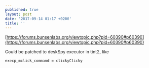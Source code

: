 ```yaml
---
published: true
layout: post
date: '2017-09-14 01:17 +0200'
title: ''
---
```

[https://forums.bunsenlabs.org/viewtopic.php?pid=60390#p60390](https://forums.bunsenlabs.org/viewtopic.php?pid=60390#p60390)

Could be patched to deskSpy executor in tint2, like

    execp_mclick_command = clickyClicky

